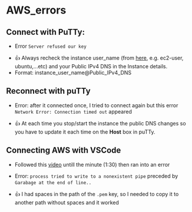 # AWS_errors
## Connect with PuTTy: 
* Error `Server refused our key` 
- :+1: Always recheck the instance user_name (from [here](https://docs.aws.amazon.com/AWSEC2/latest/UserGuide/connection-prereqs.html), e.g. ec2-user, ubuntu,...etc) and your Public IPv4 DNS in the Instance details.
- Format: instance_user_name@Public_IPv4_DNS

## Reconnect with puTTy
* Error: after it connected once, I tried to connect again but this error `Network Error: Connection timed out` appeared
- :+1: At each time you stop/start the instance the public DNS changes so you have to update it each time on the **Host** box in puTTy.

## Connecting AWS with VSCode
- Followed this [video](https://youtu.be/R7cUtQu7jww) untill the minute (1:30) then ran into an error
* Error: `process tried to write to a nonexistent pipe` preceded by `Garabage at the end of line..`
- :+1: I had spaces in the path of the `.pem` key, so I needed to copy it to another path without spaces and it worked